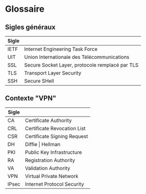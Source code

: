 # Glossaire

## Sigles généraux
| Sigle |       |
|-------|-------|
| IETF | Internet Engineering Task Force |
| UIT  | Union Internationale des Télécommunications |
| SSL  | Secure Socket Layer, protocole remplacé par TLS |
| TLS  | Transport Layer Security |
| SSH  | Secure SHell |



## Contexte "VPN"

| Sigle |       |
|-------|-------|
| CA    | Certificate Authority |
| CRL   | Certificate Revocation List|
| CSR   | Certificate Signing Request |
| DH    | Diffie \| Hellman |
| PKI   | Public Key Infrastructure |
| RA    | Registration Authority |
| VA    | Validation Authority |
| VPN   | Virtual Private Network |
| IPsec | Internet Protocol Security |

